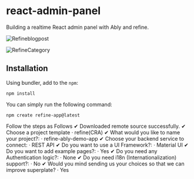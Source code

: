 # react-admin-panel
Building a realtime React admin panel with Ably and refine.

![Refineblogpost](https://github.com/DassoAhmed/react-admin-panel/assets/65762595/5ec44f7a-14ca-4865-9ce4-01e2c6e10d0b)


![RefineCategory](https://github.com/DassoAhmed/react-admin-panel/assets/65762595/2b71a6b2-920f-4c51-a5c7-55cbe4242b81)

 ## Installation 
 Using bundler, add to the `npm`:

```
npm install
```

You can simply run the following command:
```
npm create refine-app@latest
```
Follow the steps as Follows
✔ Downloaded remote source successfully.
✔ Choose a project template · refine(CRA)
✔ What would you like to name your project?: · refine-ably-demo-app
✔ Choose your backend service to connect: · REST API
✔ Do you want to use a UI Framework?: · Material UI
✔ Do you want to add example pages?: · Yes
✔ Do you need any Authentication logic?: · None
✔ Do you need i18n (Internationalization) support?: · No
✔ Would you mind sending us your choices so that we can improve superplate? · Yes
